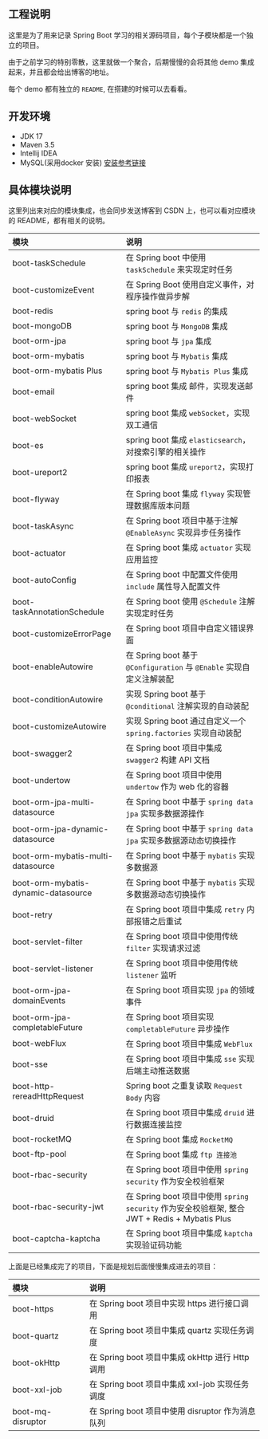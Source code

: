 ## 工程说明

这里是为了用来记录 Spring Boot 学习的相关源码项目，每个子模块都是一个独立的项目。

由于之前学习的特别零散，这里就做一个聚合，后期慢慢的会将其他 demo 集成起来，并且都会给出博客的地址。

每个 demo 都有独立的 `README`, 在搭建的时候可以去看看。

## 开发环境

- JDK 17
- Maven 3.5 
- Intellij IDEA
- MySQL(采用docker 安装) [安装参考链接](https://blog.csdn.net/qq_18948359/article/details/125486934?spm=1001.2014.3001.5502)

## 具体模块说明

这里列出来对应的模块集成，也会同步发送博客到 CSDN 上，也可以看对应模块的 README，都有相关的说明。

| 模块                                  | 说明                                                                             |
|:------------------------------------|:-------------------------------------------------------------------------------|
| boot-taskSchedule                   | 在 Spring boot 中使用 `taskSchedule` 来实现定时任务                                       |
| boot-customizeEvent                 | 在 Spring Boot 使用自定义事件，对程序操作做异步解                                                |
| boot-redis                          | spring boot 与 `redis` 的集成                                                      |
| boot-mongoDB                        | spring boot 与 `MongoDB` 集成                                                     |
| boot-orm-jpa                        | spring boot 与 `jpa` 集成                                                         |
| boot-orm-mybatis                    | spring boot 与 `Mybatis` 集成                                                     |
| boot-orm-mybatis Plus               | spring boot 与 `Mybatis Plus` 集成                                                |
| boot-email                          | spring boot 集成 邮件，实现发送邮件                                                       |
| boot-webSocket                      | spring boot 集成 `webSocket`，实现双工通信                                              |
| boot-es                             | spring boot 集成 `elasticsearch`，对搜索引擎的相关操作                                      |
| boot-ureport2                       | spring boot 集成 `ureport2`，实现打印报表                                               |
| boot-flyway                         | 在 Spring boot 集成 `flyway` 实现管理数据库版本问题                                          |
| boot-taskAsync                      | 在 Spring boot 项目中基于注解 `@EnableAsync` 实现异步任务操作                                  |
| boot-actuator                       | 在 Spring boot 集成 `actuator` 实现应用监控                                             |
| boot-autoConfig                     | 在 Spring boot 中配置文件使用 `include` 属性导入配置文件                                       |
| boot-taskAnnotationSchedule         | 在 Spring boot 使用 `@Schedule` 注解实现定时任务                                          |
| boot-customizeErrorPage             | 在 Spring boot 项目中自定义错误界面                                                       |
| boot-enableAutowire                 | 在 Spring boot 基于 `@Configuration` 与 `@Enable` 实现自定义注解装配                        |
| boot-conditionAutowire              | 实现 Spring boot 基于 `@conditional` 注解实现的自动装配                                     |
| boot-customizeAutowire              | 实现 Spring boot 通过自定义一个 `spring.factories`  实现自动装配                              |
| boot-swagger2                       | 在 Spring boot 项目中集成 `swagger2` 构建 API 文档                                       |
| boot-undertow                       | 在 Spring boot 项目中使用 `undertow` 作为 web 化的容器                                     |
| boot-orm-jpa-multi-datasource       | 在 Spring boot 中基于 `spring data jpa` 实现多数据源操作                                   |
| boot-orm-jpa-dynamic-datasource     | 在 Spring boot 中基于 `spring data jpa` 实现多数据源动态切换操作                               |
| boot-orm-mybatis-multi-datasource   | 在 Spring boot 中基于 `mybatis` 实现多数据源                                             |
| boot-orm-mybatis-dynamic-datasource | 在 Spring boot 中基于 `mybatis` 实现多数据源动态切换操作                                       |
| boot-retry                          | 在 Spring boot 项目中集成 `retry` 内部报错之后重试                                           |
| boot-servlet-filter                 | 在 Spring boot 项目中使用传统 `filter` 实现请求过滤                                          |
| boot-servlet-listener               | 在 Spring boot 项目中使用传统 `listener` 监听                                            |
| boot-orm-jpa-domainEvents           | 在 Spring boot 项目实现 `jpa` 的领域事件                                                 |
| boot-orm-jpa-completableFuture      | 在 Spring boot 项目实现 `completableFuture` 异步操作                                    |
| boot-webFlux                        | 在 Spring boot 项目中集成 `WebFlux`                                                  |
| boot-sse                            | 在 Spring boot 项目中集成 `sse` 实现后端主动推送数据                                           |
| boot-http-rereadHttpRequest         | Spring boot 之重复读取 `Request Body` 内容                                            |
| boot-druid                          | 在 Spring boot 项目中集成 `druid` 进行数据连接监控                                           |
| boot-rocketMQ                       | 在 Spring boot 集成 `RocketMQ`                                                    |
| boot-ftp-pool                       | 在 Spring boot 集成 `ftp 连接池`                                                     |
| boot-rbac-security                  | 在 Spring boot 项目中使用 `spring security`  作为安全校验框架                                |
| boot-rbac-security-jwt              | 在 Spring boot 项目中使用 `spring security`  作为安全校验框架, 整合 JWT + Redis + Mybatis Plus |
| boot-captcha-kaptcha                | 在 Spring boot 项目中集成 `kaptcha` 实现验证码功能                                          |



上面是已经集成完了的项目，下面是规划后面慢慢集成进去的项目：

| 模块                 | 说明                                    |
|:-------------------|:--------------------------------------|
| boot-https         | 在 Spring boot 项目中实现 https 进行接口调用      |
| boot-quartz        | 在 Spring boot 项目中集成 quartz 实现任务调度     |
| boot-okHttp        | 在 Spring boot 项目中集成 okHttp 进行 Http 调用 |
| boot-xxl-job       | 在 Spring boot 项目中集成 xxl-job 实现任务调度    |
| boot-mq-disruptor  | 在 Spring boot 项目中使用 disruptor 作为消息队列  |

